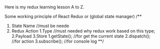 Here is my redux learning lesson A to Z.

Some working principle of React Redux or (global state manager)
/**
 1. State Name //must be neede
 2. Redux Action
    1.Type //must needed why redux work based on this type;
    2.Payload
 3.Store
    1.getState(); //for get the current state
    2.dispatch(); //for action 
    3.subscribe(); //for console log
**/
